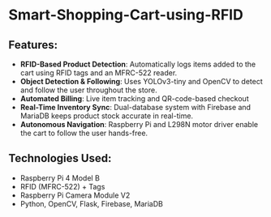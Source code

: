 # Smart-Shopping-Cart-using-RFID
## Features:

- **RFID-Based Product Detection**: Automatically logs items added to the cart using RFID tags and an MFRC-522 reader.
- **Object Detection & Following**: Uses YOLOv3-tiny and OpenCV to detect and follow the user throughout the store.
- **Automated Billing**: Live item tracking and QR-code-based checkout  
- **Real-Time Inventory Sync**: Dual-database system with Firebase and MariaDB keeps product stock accurate in real-time.
- **Autonomous Navigation**: Raspberry Pi and L298N motor driver enable the cart to follow the user hands-free.

  
## Technologies Used:

- Raspberry Pi 4 Model B
- RFID (MFRC-522) + Tags
- Raspberry Pi Camera Module V2
- Python, OpenCV, Flask, Firebase, MariaDB
